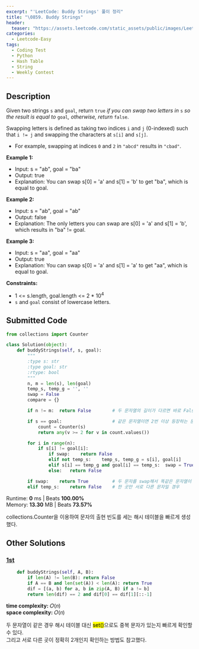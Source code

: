 ```yaml
---
excerpt: "'LeetCode: Buddy Strings' 풀이 정리"
title: "\0859. Buddy Strings"
header:
  teaser: "https://assets.leetcode.com/static_assets/public/images/LeetCode_Sharing.png"
categories:
  - Leetcode-Easy
tags:
  - Coding Test
  - Python
  - Hash Table
  - String
  - Weekly Contest
---
```


## <i class="fa-solid fa-file-lines"></i> Description

Given two strings `s` and `goal`, return `true` *if you can swap two letters in* `s` *so the result is equal to* `goal`*, otherwise, return* `false`.

Swapping letters is defined as taking two indices `i` and `j` (0-indexed) such that `i != j` and swapping the characters at `s[i]` and `s[j]`.

- For example, swapping at indices `0` and `2` in `"abcd"` results in `"cbad"`.

**Example 1:**

- Input: s = "ab", goal = "ba"
- Output: true
- Explanation: You can swap s[0] = 'a' and s[1] = 'b' to get "ba", which is equal to goal.

**Example 2:**

- Input: s = "ab", goal = "ab"
- Output: false
- Explanation: The only letters you can swap are s[0] = 'a' and s[1] = 'b', which results in "ba" != goal.

**Example 3:**

- Input: s = "aa", goal = "aa"
- Output: true
- Explanation: You can swap s[0] = 'a' and s[1] = 'a' to get "aa", which is equal to goal.

**Constraints:**

- 1 <= s.length, goal.length <= 2 * 10<sup>4</sup>
- `s` and `goal` consist of lowercase letters.

## <i class="fa-solid fa-cloud-arrow-up"></i> Submitted Code

```python
from collections import Counter

class Solution(object):
    def buddyStrings(self, s, goal):
        """
        :type s: str
        :type goal: str
        :rtype: bool
        """
        n, m = len(s), len(goal)
        temp_s, temp_g = '', ''
        swap = False
        compare = {}

        if n != m:  return False        # 두 문자열의 길이가 다르면 바로 False

        if s == goal:                   # 같은 문자열이면 2번 이상 등장하는 문자가 있는지 확인
            count = Counter(s)
            return any(v >= 2 for v in count.values())

        for i in range(n):
            if s[i] != goal[i]:
                if swap:    return False
                elif not temp_s:    temp_s, temp_g = s[i], goal[i]
                elif s[i] == temp_g and goal[i] == temp_s:  swap = True
                else:   return False

        if swap:    return True         # 두 문자를 swap해서 똑같은 문자열이 될 경우
        elif temp_s:    return False    # 한 곳만 서로 다른 문자일 경우
```
<i class="fa-solid fa-clock"></i> Runtime: **0** ms \| Beats **100.00%**    
<i class="fa-solid fa-memory"></i> Memory: **13.30** MB \| Beats **73.57%**

collections.Counter을 이용하여 문자의 출현 빈도를 세는 해시 테이블을 빠르게 생성했다.

## <i class="fa-solid fa-flask"></i> Other Solutions

### <a href="https://leetcode.com/problems/buddy-strings/solutions/141780/easy-understood-by-lee215-u5eq/" target="_blank">1st</a>

```python
    def buddyStrings(self, A, B):
        if len(A) != len(B): return False
        if A == B and len(set(A)) < len(A): return True
        dif = [(a, b) for a, b in zip(A, B) if a != b]
        return len(dif) == 2 and dif[0] == dif[1][::-1]
```
<i class="fa-solid fa-clock"></i> **time complexity:** 𝑂(𝑛)   
<i class="fa-solid fa-memory"></i> **space complexity:** 𝑂(𝑛)            

두 문자열이 같은 경우 해시 테이블 대신 <mark>set()</mark>으로도 중복 문자가 있는지 빠르게 확인할 수 있다.     
그리고 서로 다른 곳이 정확히 2개인지 확인하는 방법도 참고했다.

